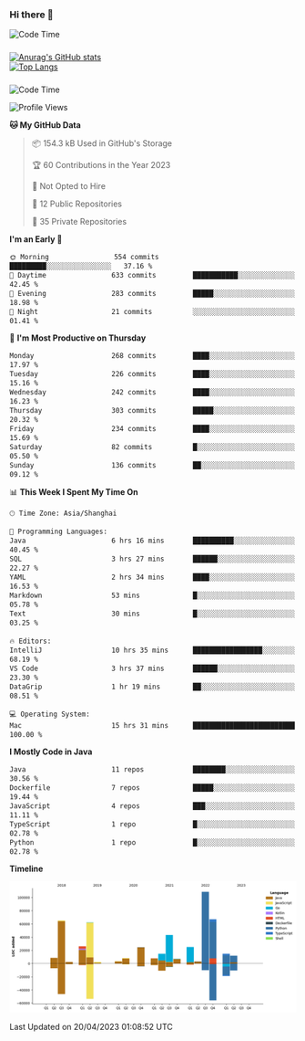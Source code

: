 ### Hi there 👋 

![Code Time](https://img.shields.io/endpoint?style=flat&url=https://codetime-api.datreks.com/badge/1061?logoColor=white%26project=%26recentMS=0%26showProject=false)

<!--
**Muyiafan/Muyiafan** is a ✨ _special_ ✨ repository because its `README.md` (this file) appears on your GitHub profile.

Here are some ideas to get you started:

- 🔭 I’m currently working on ...
- 🌱 I’m currently learning ...
- 👯 I’m looking to collaborate on ...
- 🤔 I’m looking for help with ...
- 💬 Ask me about ...
- 📫 How to reach me: ...
- 😄 Pronouns: ...
- ⚡ Fun fact: ...
-->

### 

[![Anurag's GitHub stats](https://github-readme-stats.vercel.app/api?username=Muyiafan)](https://github.com/anuraghazra/github-readme-stats)
<br>
[![Top Langs](https://github-readme-stats.vercel.app/api/top-langs/?username=Muyiafan)](https://github.com/anuraghazra/github-readme-stats)

### 

<!--START_SECTION:waka-->
![Code Time](http://img.shields.io/badge/Code%20Time-5%2C733%20hrs%204%20mins-blue)

![Profile Views](http://img.shields.io/badge/Profile%20Views-0-blue)

**🐱 My GitHub Data** 

> 📦 154.3 kB Used in GitHub's Storage 
 > 
> 🏆 60 Contributions in the Year 2023
 > 
> 🚫 Not Opted to Hire
 > 
> 📜 12 Public Repositories 
 > 
> 🔑 35 Private Repositories 
 > 
**I'm an Early 🐤** 

```text
🌞 Morning                554 commits         █████████░░░░░░░░░░░░░░░░   37.16 % 
🌆 Daytime                633 commits         ███████████░░░░░░░░░░░░░░   42.45 % 
🌃 Evening                283 commits         █████░░░░░░░░░░░░░░░░░░░░   18.98 % 
🌙 Night                  21 commits          ░░░░░░░░░░░░░░░░░░░░░░░░░   01.41 % 
```
📅 **I'm Most Productive on Thursday** 

```text
Monday                   268 commits         ████░░░░░░░░░░░░░░░░░░░░░   17.97 % 
Tuesday                  226 commits         ████░░░░░░░░░░░░░░░░░░░░░   15.16 % 
Wednesday                242 commits         ████░░░░░░░░░░░░░░░░░░░░░   16.23 % 
Thursday                 303 commits         █████░░░░░░░░░░░░░░░░░░░░   20.32 % 
Friday                   234 commits         ████░░░░░░░░░░░░░░░░░░░░░   15.69 % 
Saturday                 82 commits          █░░░░░░░░░░░░░░░░░░░░░░░░   05.50 % 
Sunday                   136 commits         ██░░░░░░░░░░░░░░░░░░░░░░░   09.12 % 
```


📊 **This Week I Spent My Time On** 

```text
🕑︎ Time Zone: Asia/Shanghai

💬 Programming Languages: 
Java                     6 hrs 16 mins       ██████████░░░░░░░░░░░░░░░   40.45 % 
SQL                      3 hrs 27 mins       ██████░░░░░░░░░░░░░░░░░░░   22.27 % 
YAML                     2 hrs 34 mins       ████░░░░░░░░░░░░░░░░░░░░░   16.53 % 
Markdown                 53 mins             █░░░░░░░░░░░░░░░░░░░░░░░░   05.78 % 
Text                     30 mins             █░░░░░░░░░░░░░░░░░░░░░░░░   03.25 % 

🔥 Editors: 
IntelliJ                 10 hrs 35 mins      █████████████████░░░░░░░░   68.19 % 
VS Code                  3 hrs 37 mins       ██████░░░░░░░░░░░░░░░░░░░   23.30 % 
DataGrip                 1 hr 19 mins        ██░░░░░░░░░░░░░░░░░░░░░░░   08.51 % 

💻 Operating System: 
Mac                      15 hrs 31 mins      █████████████████████████   100.00 % 
```

**I Mostly Code in Java** 

```text
Java                     11 repos            ████████░░░░░░░░░░░░░░░░░   30.56 % 
Dockerfile               7 repos             █████░░░░░░░░░░░░░░░░░░░░   19.44 % 
JavaScript               4 repos             ███░░░░░░░░░░░░░░░░░░░░░░   11.11 % 
TypeScript               1 repo              █░░░░░░░░░░░░░░░░░░░░░░░░   02.78 % 
Python                   1 repo              █░░░░░░░░░░░░░░░░░░░░░░░░   02.78 % 
```



**Timeline**

![Lines of Code chart](https://raw.githubusercontent.com/Muyiafan/Muyiafan/main/assets/bar_graph.png)


 Last Updated on 20/04/2023 01:08:52 UTC
<!--END_SECTION:waka-->
